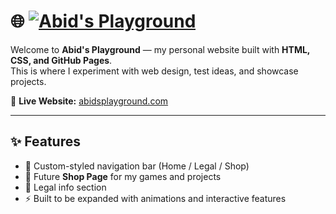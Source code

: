 # 🌐 [![Abid's Playground](.ascii-art-text.png)](https://abidsplayground.com)

Welcome to **Abid's Playground** — my personal website built with **HTML, CSS, and GitHub Pages**.  
This is where I experiment with web design, test ideas, and showcase projects.

🔗 **Live Website:** [abidsplayground.com](https://abidsplayground.com)  

---

## ✨ Features
- 🎨 Custom-styled navigation bar (Home / Legal / Shop)
- 🛒 Future **Shop Page** for my games and projects
- 📜 Legal info section
- ⚡ Built to be expanded with animations and interactive features
  
